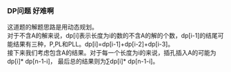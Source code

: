 ### DP问题 好难啊
这道题的解题思路是用动态规划。  
对于不含A的解来说，dp[i]表示长度为i的数的不含A的解的个数，dp[i-1]的结尾可能结果有三种，P,PL和PLL。dp[i]=dp[i-1]+dp[i-2]+dp[i-3]。  
接下来我们考虑包含A的结果。对于每一个长度为i的来说，插孔插入A的可能为dp[i]* dp[n-1-i]， 最后总的结果则为∑dp[i]* dp[n-1-i]。